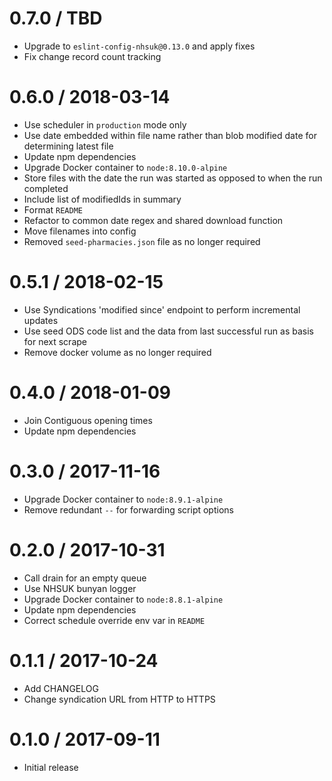 0.7.0 / TBD
==================
- Upgrade to `eslint-config-nhsuk@0.13.0` and apply fixes
- Fix change record count tracking

0.6.0 / 2018-03-14
==================
- Use scheduler in `production` mode only
- Use date embedded within file name rather than blob modified date for determining latest file
- Update npm dependencies
- Upgrade Docker container to `node:8.10.0-alpine`
- Store files with the date the run was started as opposed to when the run completed
- Include list of modifiedIds in summary
- Format `README`
- Refactor to common date regex and shared download function
- Move filenames into config
- Removed `seed-pharmacies.json` file as no longer required

0.5.1 / 2018-02-15
==================
- Use Syndications 'modified since' endpoint to perform incremental updates
- Use seed ODS code list and the data from last successful run as basis for next scrape
- Remove docker volume as no longer required

0.4.0 / 2018-01-09
==================
- Join Contiguous opening times
- Update npm dependencies

0.3.0 / 2017-11-16
==================
- Upgrade Docker container to `node:8.9.1-alpine`
- Remove redundant `--` for forwarding script options

0.2.0 / 2017-10-31
==================
- Call drain for an empty queue
- Use NHSUK bunyan logger
- Upgrade Docker container to `node:8.8.1-alpine`
- Update npm dependencies
- Correct schedule override env var in `README`

0.1.1 / 2017-10-24
==================
- Add CHANGELOG
- Change syndication URL from HTTP to HTTPS

0.1.0 / 2017-09-11
==================
- Initial release
